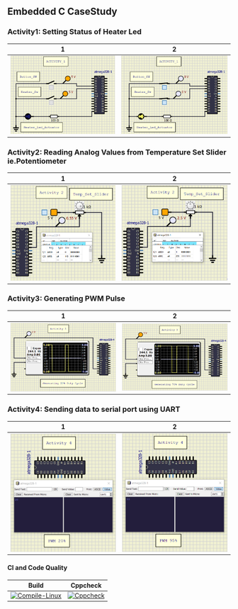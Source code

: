 ## Embedded C CaseStudy

### Activity1: Setting Status of Heater Led  
|1|2|
| :--: | :--: |
|![ACT1_1](https://github.com/Boopathivanavarayan/EmbdC_Activities_256280/blob/main/simulation/act1_1.PNG)|![ACT1_2](https://github.com/Boopathivanavarayan/EmbdC_Activities_256280/blob/main/simulation/act1_2.PNG)|

### Activity2: Reading Analog Values from Temperature Set Slider ie.Potentiometer
|1|2|  
| :--: | :--: |
|![ACT2_1](https://github.com/Boopathivanavarayan/EmbdC_Activities_256280/blob/main/simulation/act2_1.PNG)|![ACT2_2](https://github.com/Boopathivanavarayan/EmbdC_Activities_256280/blob/main/simulation/act2_2.PNG)|

### Activity3: Generating PWM Pulse
|1|2|  
| :--: | :--: |
|![ACT3_1](https://github.com/Boopathivanavarayan/EmbdC_Activities_256280/blob/main/simulation/act3_1.PNG)|![ACT3_2](https://github.com/Boopathivanavarayan/EmbdC_Activities_256280/blob/main/simulation/act3_2.PNG)|

### Activity4: Sending data to serial port using UART
|1|2|  
| :--: | :--: |
|![ACT4_1](https://github.com/Boopathivanavarayan/EmbdC_Activities_256280/blob/main/simulation/act4_1.PNG)|![ACT4_2](https://github.com/Boopathivanavarayan/EmbdC_Activities_256280/blob/main/simulation/act4_2.PNG)|

#### CI and Code Quality

|Build|Cppcheck|
|:--:|:--:|
|[![Compile-Linux](https://github.com/Boopathivanavarayan/EmbdC_Activities_256280/actions/workflows/Compile.yml/badge.svg)](https://github.com/Boopathivanavarayan/EmbdC_Activities_256280/actions/workflows/Compile.yml)|[![Cppcheck](https://github.com/Boopathivanavarayan/EmbdC_Activities_256280/actions/workflows/CodeQulaity.yml/badge.svg)](https://github.com/Boopathivanavarayan/EmbdC_Activities_256280/actions/workflows/CodeQulaity.yml)|

